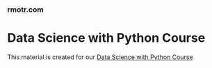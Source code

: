 ### rmotr.com

# Data Science with Python Course

This material is created for our [Data Science with Python Course](https://rmotr.com/data-science-python-course)
